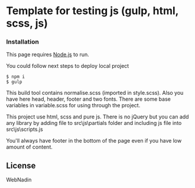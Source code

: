 # Template for testing js (gulp, html, scss, js)

### Installation

This page requires [Node.js](https://nodejs.org/) to run.

You could follow next steps to deploy local project

 ```
$ npm i
$ gulp
```

This build tool contains normalise.scss (imported in style.scss). Also you have here head, header, footer and two fonts.
There are some base variables in variable.scss for using through the project.

This project use html, scss and pure js. There is no jQuery but you can add any library by adding file to
src\js\partials folder and including js file into src\js\scripts.js

You'll always have footer in the bottom of the page even if you have low amount of content.

License
----

WebNadin